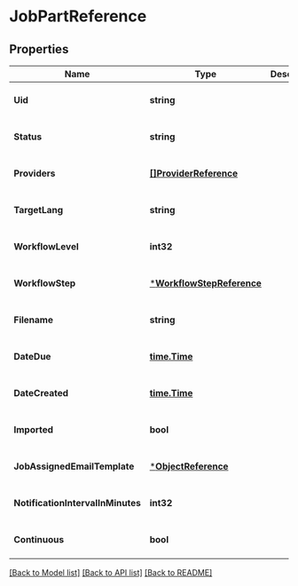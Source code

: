 # JobPartReference

## Properties
Name | Type | Description | Notes
------------ | ------------- | ------------- | -------------
**Uid** | **string** |  | [optional] [default to null]
**Status** | **string** |  | [optional] [default to null]
**Providers** | [**[]ProviderReference**](ProviderReference.md) |  | [optional] [default to null]
**TargetLang** | **string** |  | [optional] [default to null]
**WorkflowLevel** | **int32** |  | [optional] [default to null]
**WorkflowStep** | [***WorkflowStepReference**](WorkflowStepReference.md) |  | [optional] [default to null]
**Filename** | **string** |  | [optional] [default to null]
**DateDue** | [**time.Time**](time.Time.md) |  | [optional] [default to null]
**DateCreated** | [**time.Time**](time.Time.md) |  | [optional] [default to null]
**Imported** | **bool** |  | [optional] [default to null]
**JobAssignedEmailTemplate** | [***ObjectReference**](ObjectReference.md) |  | [optional] [default to null]
**NotificationIntervalInMinutes** | **int32** |  | [optional] [default to null]
**Continuous** | **bool** |  | [optional] [default to null]

[[Back to Model list]](../README.md#documentation-for-models) [[Back to API list]](../README.md#documentation-for-api-endpoints) [[Back to README]](../README.md)


